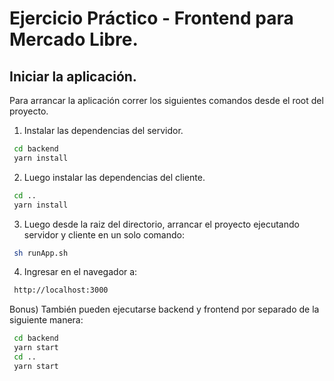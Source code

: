 # Ejercicio Práctico - Frontend para Mercado Libre.

## Iniciar la aplicación.

Para arrancar la aplicación correr los siguientes comandos desde el root del proyecto.

1. Instalar las dependencias del servidor.

```sh
 cd backend
 yarn install
```

2. Luego instalar las dependencias del cliente.

```sh
 cd ..
 yarn install
```

3. Luego desde la raiz del directorio, arrancar el proyecto ejecutando servidor y cliente en un solo comando:

```sh
 sh runApp.sh
```

4. Ingresar en el navegador a:

```sh
 http://localhost:3000
```

Bonus) También pueden ejecutarse backend y frontend por separado de la siguiente manera:

```sh
 cd backend
 yarn start
 cd ..
 yarn start
```
